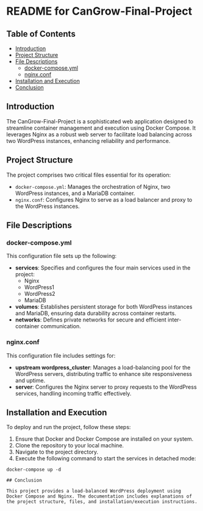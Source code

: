 # README for CanGrow-Final-Project

## Table of Contents
- [Introduction](#introduction)
- [Project Structure](#project-structure)
- [File Descriptions](#file-descriptions)
  - [docker-compose.yml](#docker-composeyml)
  - [nginx.conf](#nginxconf)
- [Installation and Execution](#installation-and-execution)
- [Conclusion](#conclusion)

## Introduction

The CanGrow-Final-Project is a sophisticated web application designed to streamline container management and execution using Docker Compose. It leverages Nginx as a robust web server to facilitate load balancing across two WordPress instances, enhancing reliability and performance.

## Project Structure

The project comprises two critical files essential for its operation:

- `docker-compose.yml`: Manages the orchestration of Nginx, two WordPress instances, and a MariaDB container.
- `nginx.conf`: Configures Nginx to serve as a load balancer and proxy to the WordPress instances.

## File Descriptions

### docker-compose.yml

This configuration file sets up the following:

- **services**: Specifies and configures the four main services used in the project:
  - Nginx
  - WordPress1
  - WordPress2
  - MariaDB
- **volumes**: Establishes persistent storage for both WordPress instances and MariaDB, ensuring data durability across container restarts.
- **networks**: Defines private networks for secure and efficient inter-container communication.

### nginx.conf

This configuration file includes settings for:

- **upstream wordpress_cluster**: Manages a load-balancing pool for the WordPress servers, distributing traffic to enhance site responsiveness and uptime.
- **server**: Configures the Nginx server to proxy requests to the WordPress services, handling incoming traffic effectively.

## Installation and Execution

To deploy and run the project, follow these steps:

1. Ensure that Docker and Docker Compose are installed on your system.
2. Clone the repository to your local machine.
3. Navigate to the project directory.
4. Execute the following command to start the services in detached mode:
```shell
docker-compose up -d

## Conclusion

This project provides a load-balanced WordPress deployment using Docker Compose and Nginx. The documentation includes explanations of the project structure, files, and installation/execution instructions.
